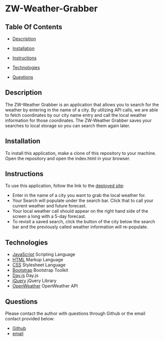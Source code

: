 # ZW-Weather-Grabber

## **Table Of Contents** 

* [Description](#description)

* [Installation](#installation)

* [Instructions](#instructions)

* [Technologies](#technologies)

* [Questions](#questions)

 ## **Description**

 The ZW-Weather Grabber is an application that allows you to search for the weather by entering in the name of a city. By utilizing API calls, we are able to fetch coordinates by our city name entry and call the local weather information for those coordinates. The ZW-Weather Grabber saves your searches to local storage so you can search them again later.

 ## **Installation**

 To install this application, make a clone of this repository to your machine. Open the repository and open the index.html in your browser. 

## **Instructions**

 To use this application, follow the link to the [deployed site](https://zacharywarnes.github.io/ZW-Weather-Grabber/):

 * Enter in the name of a city you want to grab the local weather for.
 * Your Search will populate under the search bar. Click that to call your current weather and future forecast.
 * Your local weather call should appear on the right hand side of the screen a long with a 5-day forecast.
 * To revisit a saved search, click the button of the city below the search bar and the previously called weather information will re-populate.

## **Technologies**

* [JavaScript](https://www.javascript.com/) Scripting Language
* [HTML](https://html.com/) Markup Language
* [CSS](https://www.w3schools.com/css/) Stylesheet Language
* [Bootstrap](https://getbootstrap.com/) Bootstrap Toolkit
* [Day.js](https://day.js.org/) Day.js
* [jQuery](https://jquery.com/) jQuery Library
* [OpenWeather](https://openweathermap.org/) OpenWeather API

## **Questions**

Please contact the author with questions through Github or the email contact provided below:

* [Github](https://www.github.com/ZacharyWarnes)
* [email](mailto:zacharywarnes@gmail.com)